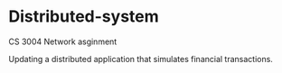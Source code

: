 # Distributed-system
CS 3004 Network asginment

Updating a distributed application that simulates financial transactions.
